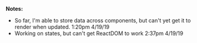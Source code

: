 **Notes:**
- So far, I'm able to store data across components, but can't yet get it to render when updated. 1:20pm 4/19/19
- Working on states, but can't get ReactDOM to work 2:37pm 4/19/19